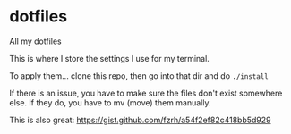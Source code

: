 # dotfiles
All my dotfiles

This is where I store the settings I use for my terminal.

To apply them...
clone this repo, then go into that dir and do `./install`


If there is an issue, you have to make sure the files don't exist somewhere else. If they do, you have to mv (move) them manually. 



This is also great: https://gist.github.com/fzrh/a54f2ef82c418bb5d929




